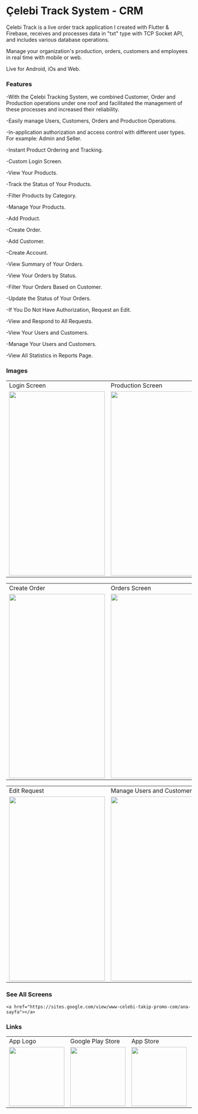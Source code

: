 # Çelebi Track System - CRM

Çelebi Track is a live order track  application I created with Flutter & Firebase, receives and processes data in "txt" type with TCP Socket API, and includes various database operations.

Manage your organization's production, orders, customers and employees in real time with mobile or web.

Live for Android, iOs and Web.


### Features

-With the Çelebi Tracking System, we combined Customer, Order and Production operations under one roof and facilitated the management of these processes and increased their reliability.

-Easily manage Users, Customers, Orders and Production Operations.

-In-application authorization and access control with different user types. For example: Admin and Seller.

-Instant Product Ordering and Tracking.

-Custom Login Screen.

-View Your Products.

-Track the Status of Your Products.

-Filter Products by Category.

-Manage Your Products.

-Add Product.

-Create Order.

-Add Customer.

-Create Account.

-View Summary of Your Orders.

-View Your Orders by Status.

-Filter Your Orders Based on Customer.

-Update the Status of Your Orders.

-If You Do Not Have Authorization, Request an Edit.

-View and Respond to All Requests.

-View Your Users and Customers.

-Manage Your Users and Customers.

-View All Statistics in Reports Page.


### Images

<table>
  <tr>
     <td>Login Screen</td>
     <td>Production Screen</td>
     <td>Product Detail</td>
  </tr>
  <tr>
    <td><img src="https://play-lh.googleusercontent.com/wKAt-uG0CHKEKHhblnhnPK4J5CZWfSi7ifdZS6_8n_n4UR_f0cRo-RjnixiI1674B3H4=w1052-h592-rw" width=260 height=500></td>
    <td><img src="https://play-lh.googleusercontent.com/Z79AlMAi92SYV8zz13PGWfOTKfvSmuqTOcY6klgaNYDr_dOohIQOt8kBjYMUUAt_afQ=w2560-h1440-rw" width=260 height=500></td>
    <td><img src="https://play-lh.googleusercontent.com/BZnjI6IB6zJPR9sARm7fsTaCrd915ESENU2icueh0JhOOx0t70vjbK5aXJlEXsNnykC1=w5120-h2880-rw" width=260 height=500></td>
  </tr>
 </table>
 
 
<table>
  <tr>
     <td>Create Order</td>
     <td>Orders Screen</td>
     <td>Order Detail</td>
  </tr>
  <tr>
    <td><img src="https://play-lh.googleusercontent.com/BZwJkCZBM4664T3O_FWR1sUW7neXPX7kZw5HvMwCMg5kkKbxKuhb3_Ic-KWeL9Mc8Vg=w5120-h2880-rw" width=260 height=500></td>
    <td><img src="https://play-lh.googleusercontent.com/occ6jLEZPrUHFi3vq6IQDF9WTNhWUAVnk4mKRL7kZy7OenyZ089O3eEECLfKU-wW3n8=w5120-h2880-rw" width=260 height=500></td>
    <td><img src="https://play-lh.googleusercontent.com/qsn6usLe6iFicSES5bqYvPeoBzqjBMzb7IiYOqrJ-5gxV1asuWmC4LsHoaof7ypDn3ck=w5120-h2880-rw" width=260 height=500></td>
  </tr>
 </table>
 
 <table>
  <tr>
     <td>Edit Request</td>
     <td>Manage Users and Customers</td>
    <td>Reports Page</td>
  </tr>
  <tr>
    <td><img src="https://play-lh.googleusercontent.com/8PwW6aKEr78UgiWQnY4G_qSsCS1W9VTkuVTfyrgn6O3J9KdF0ICx6fATwJNUp6lX_Knv=w5120-h2880-rw" width=260 height=500></td>
    <td><img src="https://play-lh.googleusercontent.com/wbDF5SkzhQTYZAeRVZvTV0zpsFAA4IcRhvrxpkAaIinzmuwgcmbqQU6EKLxLUy1CQOk=w5120-h2880-rw" width=260 height=500></td>
    <td><img src="https://lh6.googleusercontent.com/rmpdlbz6xWzPzg8uyWPLcFaSFGIbhYsVoGuFh47YFmtIP1QpNthF5upBdnCi1F_1IU6CJpGX7KJ-NqARpfWZXqmTtgq1oqL0DbREi2muG0-z6q8khoVc3pLy2tN8pXjnYA=w1280" width=260 height=500></td>
  </tr>
 </table>

### See All Screens
    <a href="https://sites.google.com/view/www-celebi-takip-promo-com/ana-sayfa"></a>
 
### Links
<table>
  <tr>
     <td>App Logo</td>
     <td>Google Play Store</td>
     <td>App Store</td>
     <td>Web Site</td>
  </tr>
  <tr>
    <td><img src="https://is1-ssl.mzstatic.com/image/thumb/Purple211/v4/eb/00/99/eb0099a6-eb13-9bc9-04d2-7a7df9079de7/AppIcon-0-0-1x_U007emarketing-0-7-0-0-85-220.png/460x0w.webp" width=150 height=160></td>
    <td><a href="https://play.google.com/store/apps/details?id=com.celebi_track_mobile"><img src="https://yt3.googleusercontent.com/UlCw6skRB67meHd_jffAzV6DeXzAk1YzEFyhxI4meSgYAjA0wRhEnhT3TfHvuo7R-VwISzRTTao=s900-c-k-c0x00ffffff-no-rj" width=150 height=160></img></a></td>
    <td><a href="https://apps.apple.com/au/app/%C3%A7elebi-takip/id6670345972?platform=iphone"><img src="https://www.apple.com/v/app-store/b/images/overview/icon_appstore__ev0z770zyxoy_large_2x.png" width=150 height=160></img></a></td>
    <td><a href=""><img src="https://cdn-icons-png.flaticon.com/512/5602/5602732.png" width=150 height=160></img></a></td>
  </tr>
 </table>

